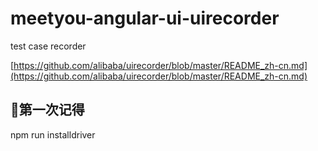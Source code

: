 # meetyou-angular-ui-uirecorder
test case recorder

[https://github.com/alibaba/uirecorder/blob/master/README_zh-cn.md](https://github.com/alibaba/uirecorder/blob/master/README_zh-cn.md)

## 第一次记得
npm run installdriver